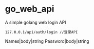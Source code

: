 # go_web_api
A simple golang web login API

```
127.0.0.1/api/auth/login //登录API

```

 Names|body|string
 Password|body|string
